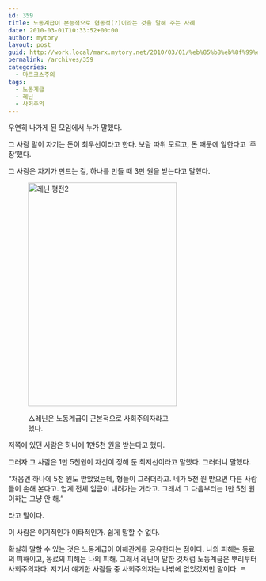 ```yaml
---
id: 359
title: 노동계급이 본능적으로 협동적(?)이라는 것을 말해 주는 사례
date: 2010-03-01T10:33:52+00:00
author: mytory
layout: post
guid: http://work.local/marx.mytory.net/2010/03/01/%eb%85%b8%eb%8f%99%ea%b3%84%ea%b8%89%ec%9d%b4-%eb%b3%b8%eb%8a%a5%ec%a0%81%ec%9c%bc%eb%a1%9c-%ed%98%91%eb%8f%99%ec%a0%81%ec%9d%b4%eb%9d%bc%eb%8a%94-%ea%b2%83%ec%9d%84-%eb%a7%90%ed%95%b4-%ec%a3%bc/
permalink: /archives/359
categories:
  - 마르크스주의
tags:
  - 노동계급
  - 레닌
  - 사회주의
---
```

우연히 나가게 된 모임에서 누가 말했다.

그 사람 말이 자기는 돈이 최우선이라고 한다. 보람 따위 모르고, 돈 때문에 일한다고 &#8216;주장&#8217;했다.

그 사람은 자기가 만드는 걸, 하나를 만들 때 3만 원을 받는다고 말했다.<figure style="width: 300px" class="wp-caption aligncenter">

<img src="http://work.local/marx.mytory.net/wp-content/uploads/1/cfile29.uf.206419164B8B97C36231DA.jpg" width="300" height="451" alt="레닌 평전2" filename="cfile29.uf.206419164B8B97C36231DA.jpg" filemime="" /><figcaption class="wp-caption-text">△레닌은 노동계급이 근본적으로 사회주의자라고 했다.</figcaption></figure> 

저쪽에 있던 사람은 하나에 1만5천 원을 받는다고 했다.&nbsp;

그러자 그 사람은 1만 5천원이 자신이 정해 둔 최저선이라고 말했다. 그러더니 말했다.

&#8220;처음엔 하나에 5천 원도 받았었는데, 형들이 그러더라고. 네가 5천 원 받으면 다른 사람들이 손해 본다고. 업계 전체 임금이 내려가는 거라고. 그래서 그 다음부터는 1만 5천 원 이하는 그냥 안 해.&#8221;

라고 말이다.

이 사람은 이기적인가 이타적인가. 쉽게 말할 수 없다.

확실히 말할 수 있는 것은 노동계급이 이해관계를 공유한다는 점이다. 나의 피해는 동료의 피해이고, 동료의 피해는 나의 피해. 그래서 레닌이 말한 것처럼 노동계급은 뿌리부터 사회주의자다. 저기서 얘기한 사람들 중 사회주의자는 나밖에 없었겠지만 말이다. ㅋ

<div id="__KO_DIC_LAYER__" style="padding-top: 0px; padding-right: 0px; padding-bottom: 0px; padding-left: 0px; position: fixed; z-index: 999999999; overflow-x: hidden; overflow-y: hidden; border-top-width: 2px; border-right-width: 2px; border-bottom-width: 2px; border-left-width: 2px; border-top-style: solid; border-right-style: solid; border-bottom-style: solid; border-left-style: solid; border-top-color: rgb(51, 51, 119); border-right-color: rgb(51, 51, 119); border-bottom-color: rgb(51, 51, 119); border-left-color: rgb(51, 51, 119); display: none; ">
</div>